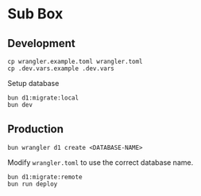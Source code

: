 # Sub Box

## Development

```
cp wrangler.example.toml wrangler.toml
cp .dev.vars.example .dev.vars
```

Setup database

```
bun d1:migrate:local
bun dev
```

## Production

```
bun wrangler d1 create <DATABASE-NAME>
```

Modify `wrangler.toml` to use the correct database name.

```
bun d1:migrate:remote
bun run deploy
```
